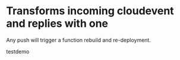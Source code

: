 # Transforms incoming cloudevent and replies with one

Any push will trigger a function rebuild and re-deployment.

testdemo

